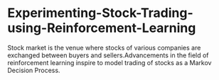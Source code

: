 # Experimenting-Stock-Trading-using-Reinforcement-Learning
Stock market is the venue where stocks of various companies are exchanged between buyers and sellers.Advancements in the field of reinforcement learning inspire to model trading of stocks as a Markov Decision Process.
